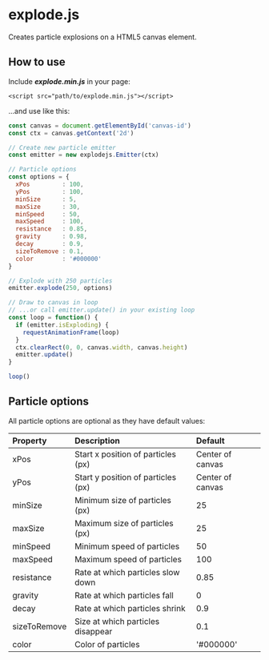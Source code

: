 # explode.js

Creates particle explosions on a HTML5 canvas element.

## How to use

Include ***explode.min.js*** in your page:
```
<script src="path/to/explode.min.js"></script>
```

...and use like this:

```javascript
const canvas = document.getElementById('canvas-id')
const ctx = canvas.getContext('2d')

// Create new particle emitter
const emitter = new explodejs.Emitter(ctx)

// Particle options
const options = {
  xPos         : 100,
  yPos         : 100,
  minSize      : 5,
  maxSize      : 30,
  minSpeed     : 50,
  maxSpeed     : 100,
  resistance   : 0.85,
  gravity      : 0.98,
  decay        : 0.9,
  sizeToRemove : 0.1,
  color        : '#000000'
}

// Explode with 250 particles
emitter.explode(250, options)

// Draw to canvas in loop
// ...or call emitter.update() in your existing loop
const loop = function() {
  if (emitter.isExploding) {
    requestAnimationFrame(loop)
  }
  ctx.clearRect(0, 0, canvas.width, canvas.height)
  emitter.update()
}

loop()
```

## Particle options

All particle options are optional as they have default values:

| Property     | Description                        | Default          |
| :----------- | :--------------------------------- | :--------------- |
| xPos         | Start x position of particles (px) | Center of canvas |
| yPos         | Start y position of particles (px) | Center of canvas |
| minSize      | Minimum size of particles (px)     | 25               |
| maxSize      | Maximum size of particles (px)     | 25               |
| minSpeed     | Minimum speed of particles         | 50               |
| maxSpeed     | Maximum speed of particles         | 100              |
| resistance   | Rate at which particles slow down  | 0.85             |
| gravity      | Rate at which particles fall       | 0                |
| decay        | Rate at which particles shrink     | 0.9              |
| sizeToRemove | Size at which particles disappear  | 0.1              |
| color        | Color of particles                 | '#000000'        |
